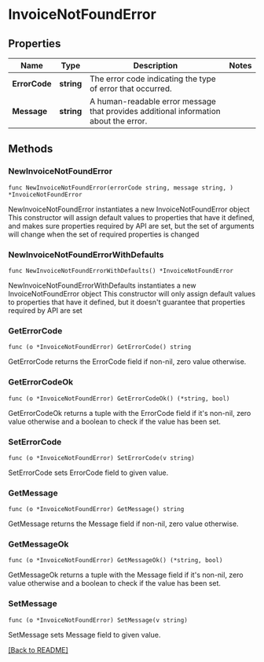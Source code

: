 # InvoiceNotFoundError

## Properties

Name | Type | Description | Notes
------------ | ------------- | ------------- | -------------
**ErrorCode** | **string** | The error code indicating the type of error that occurred. | 
**Message** | **string** | A human-readable error message that provides additional information about the error. | 

## Methods

### NewInvoiceNotFoundError

`func NewInvoiceNotFoundError(errorCode string, message string, ) *InvoiceNotFoundError`

NewInvoiceNotFoundError instantiates a new InvoiceNotFoundError object
This constructor will assign default values to properties that have it defined,
and makes sure properties required by API are set, but the set of arguments
will change when the set of required properties is changed

### NewInvoiceNotFoundErrorWithDefaults

`func NewInvoiceNotFoundErrorWithDefaults() *InvoiceNotFoundError`

NewInvoiceNotFoundErrorWithDefaults instantiates a new InvoiceNotFoundError object
This constructor will only assign default values to properties that have it defined,
but it doesn't guarantee that properties required by API are set

### GetErrorCode

`func (o *InvoiceNotFoundError) GetErrorCode() string`

GetErrorCode returns the ErrorCode field if non-nil, zero value otherwise.

### GetErrorCodeOk

`func (o *InvoiceNotFoundError) GetErrorCodeOk() (*string, bool)`

GetErrorCodeOk returns a tuple with the ErrorCode field if it's non-nil, zero value otherwise
and a boolean to check if the value has been set.

### SetErrorCode

`func (o *InvoiceNotFoundError) SetErrorCode(v string)`

SetErrorCode sets ErrorCode field to given value.


### GetMessage

`func (o *InvoiceNotFoundError) GetMessage() string`

GetMessage returns the Message field if non-nil, zero value otherwise.

### GetMessageOk

`func (o *InvoiceNotFoundError) GetMessageOk() (*string, bool)`

GetMessageOk returns a tuple with the Message field if it's non-nil, zero value otherwise
and a boolean to check if the value has been set.

### SetMessage

`func (o *InvoiceNotFoundError) SetMessage(v string)`

SetMessage sets Message field to given value.



[[Back to README]](../../README.md)


